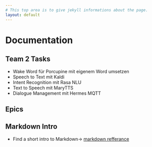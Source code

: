 ```yaml
---
# This top area is to give jekyll informations about the page.
layout: default
---
```

# Documentation

## Team 2 Tasks
- Wake Word für Porcupine mit eigenem Word umsetzen
- Speech to Text mit Kaldi
- Intent Recognition mit Rasa NLU
- Text to Speech mit MaryTTS
- Dialogue Management mit Hermes MQTT

## Epics

## Markdown Intro
- Find a short intro to Markdown-> [markdown refferance](./pages/markdown_referance.md)